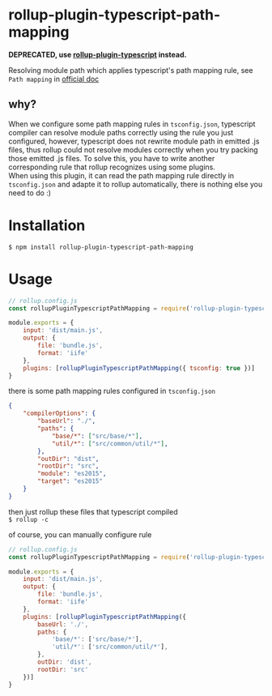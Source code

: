 # rollup-plugin-typescript-path-mapping
**DEPRECATED, use [rollup-plugin-typescript](https://github.com/rollup/rollup-plugin-typescript) instead.**

Resolving module path which  applies typescript's path mapping rule, see `Path mapping` in [official doc](http://www.typescriptlang.org/docs/handbook/module-resolution.html)

## why?
When we configure some path mapping rules in `tsconfig.json`, typescript compiler can resolve module paths correctly using the rule you just configured, however, typescript does not rewrite module path in emitted .js files, thus rollup could not resolve modules correctly when you try packing those emitted .js files. To solve this, you have to write another corresponding rule that rollup recognizes using some plugins. \
When using this plugin, it can read the path mapping rule directly in `tsconfig.json` and adapte it to
rollup automatically, there is nothing else you need to do :)

# Installation
`$ npm install rollup-plugin-typescript-path-mapping`

# Usage
```js
// rollup.config.js
const rollupPluginTypescriptPathMapping = require('rollup-plugin-typescript-path-mapping')

module.exports = {
    input: 'dist/main.js',
    output: {
        file: 'bundle.js',
        format: 'iife'
    },
    plugins: [rollupPluginTypescriptPathMapping({ tsconfig: true })]
}
```
there is some path mapping rules configured in `tsconfig.json`
```json
{
    "compilerOptions": {
        "baseUrl": "./",
        "paths": {
            "base/*": ["src/base/*"],
            "util/*": ["src/common/util/*"],
        },
        "outDir": "dist",
        "rootDir": "src",
        "module": "es2015",
        "target": "es2015"
    }
}
```
then just rollup these files that typescript compiled \
`$ rollup -c`

of course, you can manually configure rule
```js
// rollup.config.js
const rollupPluginTypescriptPathMapping = require('rollup-plugin-typescript-path-mapping')

module.exports = {
    input: 'dist/main.js',
    output: {
        file: 'bundle.js',
        format: 'iife'
    },
    plugins: [rollupPluginTypescriptPathMapping({
        baseUrl: './',
        paths: {
            'base/*': ['src/base/*'],
            'util/*': ['src/common/util/*'],
        },
        outDir: 'dist',
        rootDir: 'src'
    })]
}
```


